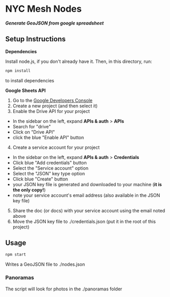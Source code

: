 # NYC Mesh Nodes
___Generate GeoJSON from google spreadsheet___

## Setup Instructions

__Dependencies__

Install node.js, if you don't already have it.
Then, in this directory, run:
```js
npm install
```
to install dependencies

__Google Sheets API__

1. Go to the [Google Developers Console](https://console.developers.google.com/project)
2. Create a new project (and then select it)
3. Enable the Drive API for your project
  - In the sidebar on the left, expand __APIs & auth__ > __APIs__
  - Search for "drive"
  - Click on "Drive API"
  - click the blue "Enable API" button
4. Create a service account for your project
  - In the sidebar on the left, expand __APIs & auth__ > __Credentials__
  - Click blue "Add credentials" button
  - Select the "Service account" option
  - Select the "JSON" key type option
  - Click blue "Create" button
  - your JSON key file is generated and downloaded to your machine (__it is the only copy!__)
  - note your service account's email address (also available in the JSON key file)
5. Share the doc (or docs) with your service account using the email noted above
6.  Move the JSON key file to ./credentials.json (put it in the root of this project)

## Usage

```js
npm start
```
Writes a GeoJSON file to ./nodes.json

### Panoramas

The script will look for photos in the ./panoramas folder
